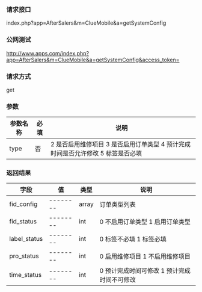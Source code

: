 ### **请求接口**
index.php?app=AfterSalers&m=ClueMobile&a=getSystemConfig



### **公网测试**
http://www.apps.com/index.php?app=AfterSalers&m=ClueMobile&a=getSystemConfig&access_token=

### **请求方式**
get


### **参数**
| 参数名称  |必填|     说明      |
|------|-----|------|
|type|否|2 是否启用维修项目  3 是否启用订单类型  4 预计完成时间是否允许修改 5 标签是否必填|

### **返回结果**
|字段        |值          |类型    |说明        |
| ---------  |--------    |-------- |--------  |
|fid_config   |--------    |array |订单类型列表  |
|fid_status  |--------    |int|0 不启用订单类型 1 启用订单类型 |
|label_status  |--------    |int |0 标签不必填 1 标签必填  |
| pro_status  |--------    |int |0 启用维修项目 1 不启用维修项目  |
| time_status|--------    |int |0 预计完成时间可修改 1 预计完成时间不可修改  |